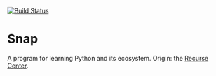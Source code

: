 [![Build Status](https://travis-ci.org/Dzol/snap.svg?branch=master)](https://travis-ci.org/Dzol/snap)

# Snap

A program for learning Python and its ecosystem.
Origin: the [Recurse Center](https://www.recurse.com/).
